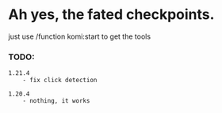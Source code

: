 # Ah yes, the fated checkpoints.
just use /function komi:start to get the tools

### TODO:
    1.21.4
        - fix click detection

    1.20.4
        - nothing, it works

